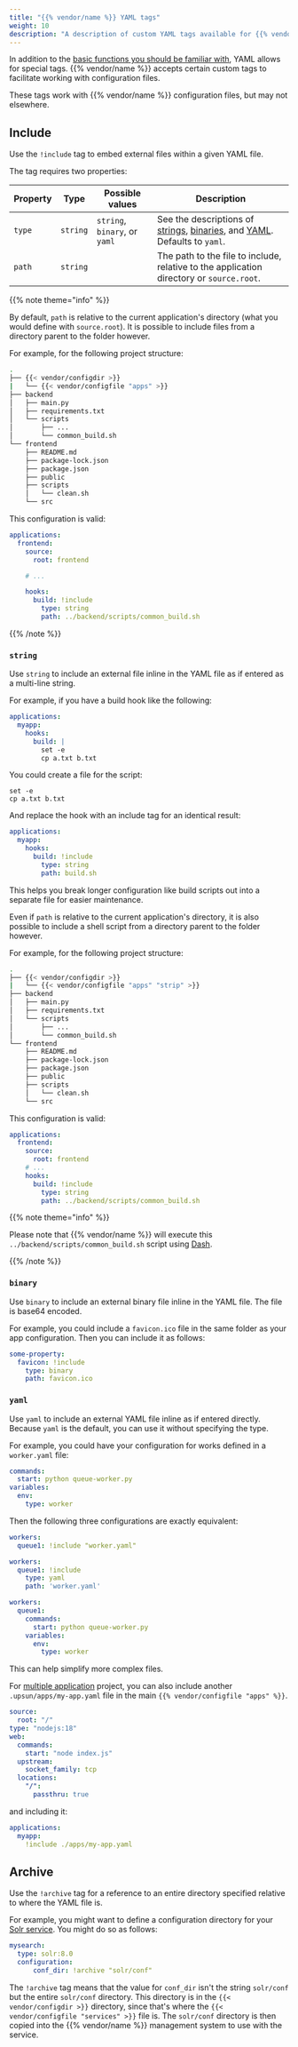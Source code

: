 ```yaml
---
title: "{{% vendor/name %}} YAML tags"
weight: 10
description: "A description of custom YAML tags available for {{% vendor/name %}} files."
---
```


In addition to the [basic functions you should be familiar with](./what-is-yaml.md), YAML allows for special tags.
{{% vendor/name %}} accepts certain custom tags to facilitate working with configuration files.

These tags work with {{% vendor/name %}} configuration files, but may not elsewhere.

## Include

Use the `!include` tag to embed external files within a given YAML file.

The tag requires two properties:

| Property | Type     | Possible values               | Description |
| -------- | -------- | ----------------------------- | ----------- |
| `type`   | `string` | `string`, `binary`, or `yaml` | See the descriptions of [strings](#string), [binaries](#binary), and [YAML](#yaml). Defaults to `yaml`. |
| `path`   | `string` |                               | The path to the file to include, relative to the application directory or `source.root`. |

{{% note theme="info" %}}

By default, `path` is relative to the current application's directory (what you would define with `source.root`).
It is possible to include files from a directory parent to the folder however.

For example, for the following project structure:

```bash
.
├── {{< vendor/configdir >}}
|   └── {{< vendor/configfile "apps" >}}
├── backend
│   ├── main.py
│   ├── requirements.txt
│   └── scripts
│       ├── ...
│       └── common_build.sh
└── frontend
    ├── README.md
    ├── package-lock.json
    ├── package.json
    ├── public
    ├── scripts
    │   └── clean.sh
    └── src
```

This configuration is valid:

```yaml {configFile="apps"}
applications:
  frontend:
    source:
      root: frontend

    # ...

    hooks:
      build: !include
        type: string
        path: ../backend/scripts/common_build.sh
```

{{% /note %}}


### `string`

Use `string` to include an external file inline in the YAML file as if entered as a multi-line string.

For example, if you have a build hook like the following:

```yaml {configFile="app"}
applications:
  myapp:
    hooks:
      build: |
        set -e
        cp a.txt b.txt
```

You could create a file for the script:

```text {location="build.sh"}
set -e
cp a.txt b.txt
```

And replace the hook with an include tag for an identical result:

```yaml {configFile="app"}
applications:
  myapp:
    hooks:
      build: !include
        type: string
        path: build.sh
```

This helps you break longer configuration like build scripts out into a separate file for easier maintenance.

Even if ``path`` is relative to the current application's directory, it is also possible to include a shell script from a directory parent to the folder however.

For example, for the following project structure:

```bash
.
├── {{< vendor/configdir >}}
|   └── {{< vendor/configfile "apps" "strip" >}}
├── backend
│   ├── main.py
│   ├── requirements.txt
│   └── scripts
│       ├── ...
│       └── common_build.sh
└── frontend
    ├── README.md
    ├── package-lock.json
    ├── package.json
    ├── public
    ├── scripts
    │   └── clean.sh
    └── src
```

This configuration is valid:

```yaml {configFile="apps"}
applications:
  frontend:
    source:
      root: frontend
    # ...
    hooks:
      build: !include
        type: string
        path: ../backend/scripts/common_build.sh
```

{{% note theme="info" %}}

Please note that {{% vendor/name %}} will execute this ``../backend/scripts/common_build.sh`` script using [Dash](https://wiki.archlinux.org/title/Dash).

{{% /note %}}

### `binary`

Use `binary` to include an external binary file inline in the YAML file.
The file is base64 encoded.

For example, you could include a `favicon.ico` file in the same folder as your app configuration.
Then you can include it as follows:

```yaml {configFile="app"}
some-property:
  favicon: !include
    type: binary
    path: favicon.ico
```

### `yaml`

Use `yaml` to include an external YAML file inline as if entered directly.
Because `yaml` is the default, you can use it without specifying the type.

For example, you could have your configuration for works defined in a `worker.yaml` file:

```yaml {location="worker.yaml"}
commands:
  start: python queue-worker.py
variables:
  env:
    type: worker
```

Then the following three configurations are exactly equivalent:

```yaml {configFile="app"}
workers:
  queue1: !include "worker.yaml"
```

```yaml {configFile="app"}
workers:
  queue1: !include
    type: yaml
    path: 'worker.yaml'
```

```yaml {configFile="app"}
workers:
  queue1:
    commands:
      start: python queue-worker.py
    variables:
      env:
        type: worker
```

This can help simplify more complex files.


For [multiple application](/create-apps/multi-app/_index.md) project, you can also include another ``.upsun/apps/my-app.yaml`` file in the main `{{% vendor/configfile "apps" %}}`.

```yaml {location=".upsun/apps/my-app.yaml"}
source:
  root: "/"
type: "nodejs:18"
web:
  commands:
    start: "node index.js"
  upstream:
    socket_family: tcp
  locations:
    "/":
      passthru: true
```

and including it:

```yaml {configFile="apps"}
applications:
  myapp:
    !include ./apps/my-app.yaml
```

## Archive

Use the `!archive` tag for a reference to an entire directory specified relative to where the YAML file is.

For example, you might want to define a configuration directory for your [Solr service](/add-services/solr.md).
You might do so as follows:

```yaml {configFile="services"}
mysearch:
  type: solr:8.0
  configuration:
      conf_dir: !archive "solr/conf"
```

The `!archive` tag means that the value for `conf_dir` isn't the string `solr/conf` but the entire `solr/conf` directory.
This directory is in the `{{< vendor/configdir >}}` directory, since that's where the `{{< vendor/configfile "services" >}}` file is.
The `solr/conf` directory is then copied into the {{% vendor/name %}} management system to use with the service.
